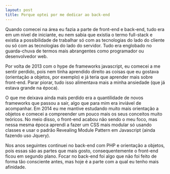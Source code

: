 ```yaml
---
layout: post
title: Porque optei por me dedicar ao back-end
---
```


Quando comecei na área eu fazia a parte de front-end e back-end, tudo era em um nível de iniciante, eu nem sabia que existia o termo full-stack e existia a possibilidade de trabalhar só com as tecnologias do lado do cliente ou só com as tecnologias do lado do servidor. Tudo era englobado no guarda-chuva de termos mais abrangentes como programador ou desenvolvedor web.

Por volta de 2013 com o hype de frameworks javascript, eu comecei a me sentir perdido, pois nem tinha aprendido direito as coisas que eu gostava (orientação a objetos, por exemplo) e já teria que aprender mais sobre front-end. Parar piorar, tudo isso alimentava mais a minha ansiedade (que já estava grande na época).

O que me deixava ainda mais perdido era a quantilidade de novos frameworks que passou a sair, algo que para mim era inviável de acompanhar. Em 2014 eu me mantive estudando muito mais orientação a objetos e comecei a compreender um pouco mais os seus conceitos muito teóricos. No meio disso, o front-end acabou não sendo o meu foco, mas nessa mesma época aprendi a fazer um CSS mais modular só usando classes e usar o padrão Revealing Module Pattern em Javascript (ainda fazendo uso Jquery).

Nos anos seguintes continuei no back-end com PHP e orientação a objetos, pois essas são as partes que mais gosto, consequentemente o front-end ficou em segundo plano. Focar no back-end foi algo que não foi feito de forma tão consciente antes, mas hoje é a parte com a qual eu tenho mais afinidade.
